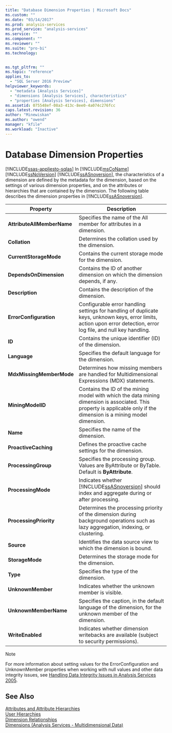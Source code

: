 ```yaml
---
title: "Database Dimension Properties | Microsoft Docs"
ms.custom: ""
ms.date: "03/14/2017"
ms.prod: analysis-services
ms.prod_service: "analysis-services"
ms.service: ""
ms.component: ""
ms.reviewer: ""
ms.suite: "pro-bi"
ms.technology: 
  

ms.tgt_pltfrm: ""
ms.topic: "reference"
applies_to: 
  - "SQL Server 2016 Preview"
helpviewer_keywords: 
  - "metadata [Analysis Services]"
  - "dimensions [Analysis Services], characteristics"
  - "properties [Analysis Services], dimensions"
ms.assetid: 075548ef-08a3-413c-8ee0-4a074c276fcc
caps.latest.revision: 36
author: "Minewiskan"
ms.author: "owend"
manager: "kfile"
ms.workload: "Inactive"
---
```

# Database Dimension Properties
[!INCLUDE[ssas-appliesto-sqlas](../../includes/ssas-appliesto-sqlas.md)]
  In [!INCLUDE[msCoName](../../includes/msconame-md.md)] [!INCLUDE[ssNoVersion](../../includes/ssnoversion-md.md)] [!INCLUDE[ssASnoversion](../../includes/ssasnoversion-md.md)], the characteristics of a dimension are defined by the metadata for the dimension, based on the settings of various dimension properties, and on the attributes or hierarchies that are contained by the dimension. The following table describes the dimension properties in [!INCLUDE[ssASnoversion](../../includes/ssasnoversion-md.md)].  
  
|Property|Description|  
|--------------|-----------------|  
|**AttributeAllMemberName**|Specifies the name of the All member for attributes in a dimension.|  
|**Collation**|Determines the collation used by the dimension.|  
|**CurrentStorageMode**|Contains the current storage mode for the dimension.|  
|**DependsOnDimension**|Contains the ID of another dimension on which the dimension depends, if any.|  
|**Description**|Contains the description of the dimension.|  
|**ErrorConfiguration**|Configurable error handling settings for handling of duplicate keys, unknown keys, error limits, action upon error detection, error log file, and null key handling.|  
|**ID**|Contains the unique identifier (ID) of the dimension.|  
|**Language**|Specifies the default language for the dimension.|  
|**MdxMissingMemberMode**|Determines how missing members are handled for Multidimensional Expressions (MDX) statements.|  
|**MiningModelID**|Contains the ID of the mining model with which the data mining dimension is associated. This property is applicable only if the dimension is a mining model dimension.|  
|**Name**|Specifies the name of the dimension.|  
|**ProactiveCaching**|Defines the proactive cache settings for the dimension.|  
|**ProcessingGroup**|Specifies the processing group. Values are ByAttribute or ByTable. Default is **ByAttribute**.|  
|**ProcessingMode**|Indicates whether [!INCLUDE[ssASnoversion](../../includes/ssasnoversion-md.md)] should index and aggregate during or after processing.|  
|**ProcessingPriority**|Determines the processing priority of the dimension during background operations such as lazy aggregation, indexing, or clustering.|  
|**Source**|Identifies the data source view to which the dimension is bound.|  
|**StorageMode**|Determines the storage mode for the dimension.|  
|**Type**|Specifies the type of the dimension.|  
|**UnknownMember**|Indicates whether the unknown member is visible.|  
|**UnknownMemberName**|Specifies the caption, in the default language of the dimension, for the unknown member of the dimension.|  
|**WriteEnabled**|Indicates whether dimension writebacks are available (subject to security permissions).|  
  
> [!NOTE]  
>  For more information about setting values for the ErrorConfiguration and UnknownMember properties when working with null values and other data integrity issues, see [Handling Data Integrity Issues in Analysis Services 2005](http://go.microsoft.com/fwlink/?LinkId=81891).  
  
## See Also  
 [Attributes and Attribute Hierarchies](../../analysis-services/multidimensional-models-olap-logical-dimension-objects/attributes-and-attribute-hierarchies.md)   
 [User Hierarchies](../../analysis-services/multidimensional-models-olap-logical-dimension-objects/user-hierarchies.md)   
 [Dimension Relationships](../../analysis-services/multidimensional-models-olap-logical-cube-objects/dimension-relationships.md)   
 [Dimensions &#40;Analysis Services - Multidimensional Data&#41;](../../analysis-services/multidimensional-models-olap-logical-dimension-objects/dimensions-analysis-services-multidimensional-data.md)  
  
  

